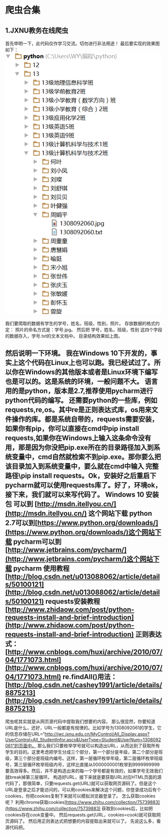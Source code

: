 # 爬虫合集 #

## 1.JXNU教务在线爬虫 ##
首先申明一下，此代码仅作学习交流。切勿进行非法用途！
最后要实现的效果图如下：
![实现效果](image\xiaoguo.png)

我们要爬取的数据有学生的学号，姓名，班级，性别，照片。
存放数据的格式约定：
照片的命名方式是：学号.jpg。
然后把 学号，姓名，班级，性别 这四个字段的数据存入，学号.txt的文本文档中。
目录结构效果如上图。

然后说明一下环境。
我在Windows 10下开发的，事实上这个代码在Linux上也可以跑。我已经试过了。所以你在Windows的其他版本或者是Linux环境下编写也是可以的。这是系统的环境，一般问题不大。
语言用的是python，版本是2.7,推荐使用pycharm进行python代码的编写。
还需要python的一些库，例如requests,re,os。其中re是正则表达式库，os用来文件操作的库。都是系统自带的，requests需要安装，如果你有pip，你可以直接在cmd中pip install requests,如果你在Windows上输入这条命令没有用，那是因为你没把pip.exe所在的目录路径加入到系统变量中，cmd自然就检索不到pip.exe。那你要么把该目录加入到系统变量中，要么就在cmd中输入 完整路径\pip install requests。Ok，安装好之后重启下pycharm就可以使用requests库了。好了，环境ok，接下来，我们就可以来写代码了。
Windows 10 安装包 可以到 [http://msdn.itellyou.cn/](http://msdn.itellyou.cn/) 这个网站下载
python 2.7可以到[https://www.python.org/downloads/](https://www.python.org/downloads/)这个网站下载
pycharm可以到[http://www.jetbrains.com/pycharm/](http://www.jetbrains.com/pycharm/)这个网站下载
pycharm 使用教程[http://blog.csdn.net/u013088062/article/details/50100121](http://blog.csdn.net/u013088062/article/details/50100121)
requests安装教程[http://www.zhidaow.com/post/python-requests-install-and-brief-introduction](http://www.zhidaow.com/post/python-requests-install-and-brief-introduction)
正则表达式：[http://www.cnblogs.com/huxi/archive/2010/07/04/1771073.html](http://www.cnblogs.com/huxi/archive/2010/07/04/1771073.html)
re.findAll()用法：[http://blog.csdn.net/cashey1991/article/details/8875213](http://blog.csdn.net/cashey1991/article/details/8875213)
----------
爬虫呢其实就是从网页源代码中提取我们想要的内容。
那么很显然，你要知道URL是什么，还好，URL一般都是有规律的。比如学号为1308092061的学生，它的信息存储在URL=“http://jwc.jxnu.edu.cn/MyControl/All_Display.aspx?UserControl=All_StudentInfor.ascx&UserType=Student&UserNum=1308092061”的页面中。
那么我们只要枚举学号就可以构造出URL，从而达到了获取所有学生的目的。这里考虑把学生分成三个部分，第一个部分是年级，第二个部分是班级，第三个部分是班级内编号。这样，第一层循环枚举年级，第二层循环枚举班级号，第三层循环枚举班级内号，这样比直接从0000000001枚举到9999999999要高效得多。然后，并不是构造出来的每一个学号都是有效的，如果学号无效我们就break掉第三层循环。
构造好URL，接下来就是要获取URL对应HTML页面的源代码了，那很简单，只要requests.get(URL)就可以获取网页源码了。但是这个URL是登录之后才能访问的，可以用cookies来解决这个问题，你登录成功后有个cookies，你把cookies复制下来就可以模拟浏览器登录了。
怎么获取cookies呢？
利用chrome获取cookies[https://www.zhihu.com/collection/75739883](https://www.zhihu.com/collection/75739883)
获取到cookies后，比如把cookies存在cook变量中。
然后requests.get(URL，cookies=cook)就可获取网页源码了。
然后用正则表达式把想要的内容提取出来就可以了。
先说这么多，看源代码把。